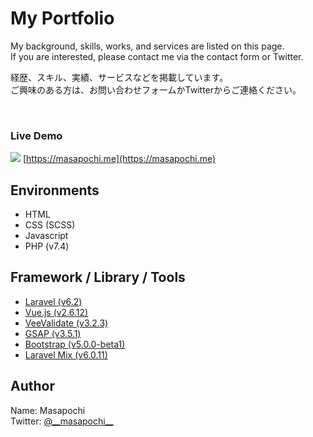 # My Portfolio

My background, skills, works, and services are listed on this page.<br>
If you are interested, please contact me via the contact form or Twitter.

経歴、スキル、実績、サービスなどを掲載しています。<br>
ご興味のある方は、お問い合わせフォームかTwitterからご連絡ください。

<br>


### Live Demo
![](https://masapochi.me/images/ogp.jpg)
[https://masapochi.me](https://masapochi.me)



<!-- ## Features -->



## Environments
- HTML
- CSS (SCSS)
- Javascript
- PHP (v7.4)



## Framework / Library / Tools
- [Laravel (v6.2)](https://laravel.com/)
- [Vue.js (v2.6.12)](https://vuejs.org/index.html)
- [VeeValidate (v3.2.3)](https://vee-validate.logaretm.com/v3)
- [GSAP (v3.5.1)](https://greensock.com/gsap/)
- [Bootstrap (v5.0.0-beta1)](https://getbootstrap.jp/)
- [Laravel Mix (v6.0.11)](https://github.com/JeffreyWay/laravel-mix)



<!-- ## Anything else -->



## Author
Name: Masapochi<br>
Twitter: [@\_\_masapochi\_\_](https://twitter.com/__masapochi__)
